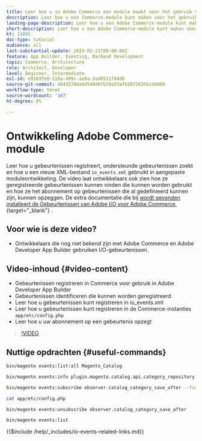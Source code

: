 ```yaml
---
title: Leer hoe u in Adobe Commerce een module maakt voor het gebruik van gebeurtenissen.
description: Leer hoe u een Commerce-module kunt maken voor het gebruik van gebeurtenissen.
landing-page-description: Leer hoe u een Adobe Commerce-module kunt maken voor het gebruik van gebeurtenissen.
short-description: Leer hoe u een Adobe Commerce-module kunt maken voor het gebruik van gebeurtenissen.
kt: 11891
doc-type: tutorial
audience: all
last-substantial-update: 2023-02-21T00:00:00Z
feature: App Builder, Eventing, Backend Development
topic: Commerce, Architecture
role: Architect, Developer
level: Beginner, Intermediate
exl-id: e8103fe0-116a-499c-ae0a-3ad0511f44d0
source-git-commit: 404d2708a6d540d6fb19a33afb20726356cd8000
workflow-type: tm+mt
source-wordcount: '167'
ht-degree: 0%

---
```


# Ontwikkeling Adobe Commerce-module

Leer hoe u gebeurtenissen registreert, ondersteunde gebeurtenissen zoekt en hoe u een nieuw XML-bestand `io_events.xml` gebruikt in aangepaste moduleontwikkeling. De video laat ontwikkelaars ook zien hoe ze geregistreerde gebeurtenissen kunnen vinden die kunnen worden gebruikt en hoe ze het abonnement op gebeurtenissen die al gedefinieerd kunnen zijn, kunnen opzeggen. De extra documentatie die bij [&#x200B; wordt gevonden installeert de Gebeurtenissen van Adobe I/O voor Adobe Commerce &#x200B;](https://developer.adobe.com/commerce/events/get-started/installation/){target="_blank"} .

## Voor wie is deze video?

* Ontwikkelaars die nog niet bekend zijn met Adobe Commerce en Adobe Developer App Builder gebruiken I/O-gebeurtenissen.

## Video-inhoud {#video-content}

* Gebeurtenissen registreren in Commerce voor gebruik in Adobe Developer App Builder
* Gebeurtenissen identificeren die kunnen worden geregistreerd
* Leer hoe u gebeurtenissen kunt registreren in io_events.xml
* Leer hoe u gebeurtenissen kunt registreren in de Commerce-instanties `app/etc/config.php`
* Leer hoe u uw abonnement op een gebeurtenis opzegt

>[!VIDEO](https://video.tv.adobe.com/v/3430653?quality=12&learn=on&captions=dut)

## Nuttige opdrachten {#useful-commands}

```bash
bin/magento events:list:all Magento_Catalog

bin/magento events:info plugin.magento.catalog.api.category_repository.save

bin/magento events:subscribe observer.catalog_category_save_after --fields=entity_id --fields=parent_id

cat app/etc/config.php

bin/magento events:unsubscribe observer.catalog_category_save_after

bin/magento events:list
```

{{$include /help/_includes/io-events-related-links.md}}
